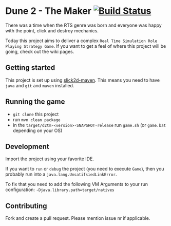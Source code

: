 # Dune 2 - The Maker [![Build Status](https://travis-ci.org/stefanhendriks/dune2themaker4j.svg?branch=feature%2Ftravis-ci-integration)](https://travis-ci.org/stefanhendriks/dune2themaker4j)

There was a time when the RTS genre was born and everyone was happy with the point, click and destroy mechanics.

Today this project aims to deliver a complex `Real Time Simulation Role Playing Strategy Game`. If you want to get a feel of where this project will be going, check out the wiki pages.

## Getting started
This project is set up using [slick2d-maven](https://github.com/nguillaumin/slick2d-maven). This means you need to
have `java` and `git` and `maven` installed.

## Running the game
- `git clone` this project
- run `mvn clean package`
- in the `target/d2tm-<version>-SNAPSHOT-release` run `game.sh` (or `game.bat` depending on your OS)

## Development
Import the project using your favorite IDE.

If you want to `run` or `debug` the project (you need to execute `Game`), then you probably run into a `java.lang.UnsatifsiedLinkError`.

To fix that you need to add the following VM Arguments to your run configuration: `-Djava.library.path=target/natives`

## Contributing
Fork and create a pull request. Please mention issue nr if applicable.
